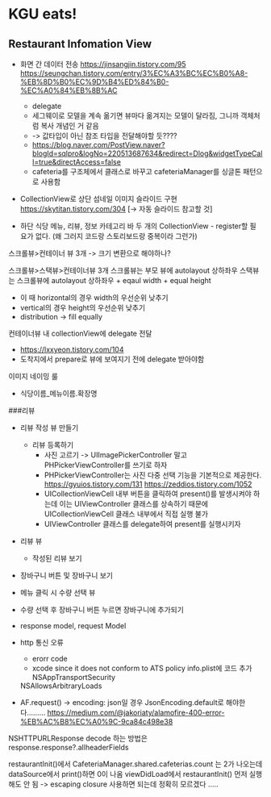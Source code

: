#  KGU eats!

## Restaurant Infomation View

- 화면 간 데이터 전송
https://jinsangjin.tistory.com/95
https://seungchan.tistory.com/entry/3%EC%A3%BC%EC%B0%A8-%EB%8D%B0%EC%9D%B4%ED%84%B0-%EC%A0%84%EB%8B%AC
    - delegate
    - 세그웨이로 모델을 계속 옮기면 뷰마다 옮겨지는 모델이 달라짐, 그니까 객체처럼 복사 개념인 거 같음
    - -> 값타입이 아닌 참조 타입을 전달해야할 듯????
    - https://blog.naver.com/PostView.naver?blogId=sqlpro&logNo=220513687634&redirect=Dlog&widgetTypeCall=true&directAccess=false
    - cafeteria를 구조체에서 클래스로 바꾸고 cafeteriaManager를 싱글톤 패턴으로 사용함 



- CollectionView로 상단 섬네일 이미지 슬라이드 구현
https://skytitan.tistory.com/304 [-> 자동 슬라이드 참고할 것]

    
- 하단 식당 메뉴, 리뷰, 정보 카테고리 바
두 개의 CollectionView - register할 필요가 없다. (왜 그러지 코드랑 스토리보드랑 중복이라 그런가)

스크롤뷰>컨테이너 뷰 3개 -> 크기 변환으로 해야하나?


스크롤뷰>스택뷰>컨테이너뷰 3개
스크롤뷰는 부모 뷰에 autolayout 상하좌우
스택뷰는 스크롤뷰에 autolayout 상하좌우 + eqaul width + equal height
- 이 때 horizontal의 경우 width의 우선순위 낮추기 
- vertical의 경우 height의 우선순위 낮추기
- distribution -> fill equally

컨테이너뷰 내 collectionView에 delegate 전달
- https://lxxyeon.tistory.com/104
- 도착지에서 prepare로 뷰에 보여지기 전에 delegate 받아야함



이미지 네이밍 룰
- 식당이름_메뉴이름.확장명


###리뷰
- 리뷰 작성 뷰 만들기
    - 리뷰 등록하기
        - 사진 고르기 -> UIImagePickerController 말고 PHPickerViewController를 쓰기로 하자
        - PHPickerViewController는 사진 다중 선택 기능을 기본적으로 제공한다.
        https://gyuios.tistory.com/131
        https://zeddios.tistory.com/1052
        - UICollectionViewCell 내부 버튼을 클릭하여 present()를 발생시켜야 하는데 이는 UIViewController 클래스를 상속하기 때문에 UICollectionViewCell 클래스 내부에서 직접 실행 불가
        - UIViewController 클래스를 delegate하여 present를 실행시키자
        
        
        
- 리뷰 뷰
    - 작성된 리뷰 보기
    
    
    
- 장바구니 버튼 및 장바구니 보기


- 메뉴 클릭 시 수량 선택 뷰

- 수량 선택 후 장바구니 버튼 누르면 장바구니에 추가되기







- response model, request Model

- http 통신 오류 
    - erorr code 
    - xcode since it does not conform to ATS policy
    info.plist에 코드 추가 
    <key>NSAppTransportSecurity</key>
    <dict>
        <key>NSAllowsArbitraryLoads</key>
        <true/>
    </dict>

- AF.request() -> encoding:
json일 경우 JsonEncoding.default로 해야한다.........
https://medium.com/@jakoriaty/alamofire-400-error-%EB%AC%B8%EC%A0%9C-9ca84c498e38

NSHTTPURLResponse decode 하는 방법은 
response.response?.allheaderFields



restaurantInit()에서 CafeteriaManager.shared.cafeterias.count 는 2가 나오는데
dataSource에서 print()하면 0이 나옴
viewDidLoad에서 restaurantInit() 먼저 실행해도 안 됨 
-> escaping closure 사용하면 되는데 정확히 모르겠다 .....

